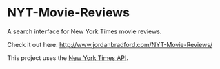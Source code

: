# NYT-Movie-Reviews
A search interface for New York Times movie reviews.

Check it out here: http://www.jordanbradford.com/NYT-Movie-Reviews/

This project uses the [New York Times API](http://developer.nytimes.com/).

